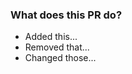 ### What does this PR do?

<!-- Please describe what changes this PR introduces and why they're needed. -->

- Added this...
- Removed that...
- Changed those...
